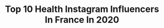 ---
title: Top 10 Health Instagram Influencers In France In 2020
description: >-
  Find top health Instagram influencers in France in 2020. Most popular hashtags: #love #couplegoals #confinement #gym.
platform: Instagram
profiles:
  - username: "healthylifemary"
    fullname: >-
      Mary • Lifestyle •
    location: "France"
    followers: 187708
    engagement: 752
    commentsToLikes: 0.074896
    id: ck55kt2ia019b0i11mya4o985
    verified: false
    hashtags: "#generation, #nivea, #nenouslachonspas, #healthylife"
  - username: "marizoda"
    fullname: >-
      Marisa
    location: "France"
    followers: 46522
    engagement: 850
    commentsToLikes: 0.035178
    id: ck5q10se08peg0i11zlasaujm
    verified: false
    hashtags: "#dramaqueen, #oupsi, #youcanjudgeme"
  - username: "fitness_by_vivi"
    fullname: >-
      Viviana Castro
    location: "France"
    followers: 7986
    engagement: 726
    commentsToLikes: 0.122201
    id: ck5hn6kiqnauo0i11s6yx0brx
    verified: false
    hashtags: "#fitnessbyvivi, #brazoslindos, #musesonly, #facialmassage"
  - username: "eliemudiayi"
    fullname: >-
      Elie Mudiayi B.
    location: "France"
    followers: 27902
    engagement: 417
    commentsToLikes: 0.040716
    id: ck0txd9w9itsl0i19idjac8vj
    verified: false
    hashtags: "#foodstagram, #ripkobe, #belgianinfluencer, #disneylandparis"
  - username: "estelle_shanaa"
    fullname: >-
      🌸 Estelle Shana
    location: "France"
    followers: 137637
    engagement: 145
    commentsToLikes: 0.043268
    id: ck0w6a5kw7lk60i19n101xiuo
    verified: false
    hashtags: "#womensbest, #womensbestwear, #womenbest"
  - username: "ingridaunaturel"
    fullname: >-
      Ingrid ✧
    location: "France"
    followers: 5538
    engagement: 571
    commentsToLikes: 0.097339
    id: ck8t2jz23zsa30j7842o94x9r
    verified: false
    hashtags: "#shinyhair, #energie, #redactionweb, #workingwoman"
  - username: "lafillealenvers"
    fullname: >-
      - La Fille à L'envers -
    location: "France"
    followers: 25518
    engagement: 186
    commentsToLikes: 0.128928
    id: ck5pwzuk2peyk0i11l6kn6pg7
    verified: false
    hashtags: "#instagood, #womenday, #quarantine, #neige"
  - username: "danielaprepeliuc"
    fullname: >-
      Daniela Prepeliuc
    location: "France"
    followers: 26411
    engagement: 858
    commentsToLikes: 0.032055
    id: ck5hr01you10i0i11374ycnq4
    verified: true
    hashtags: "#greenlife, #motherandbaby, #momanddad, #healthyfood"
  - username: "lifemanagerka"
    fullname: >-
      Agnieszka
    location: "France"
    followers: 22442
    engagement: 338
    commentsToLikes: 0.036467
    id: ck0u7vyaq5ufr0i19d4v5vc97
    verified: false
    hashtags: "#jogawchu, #witaminki, #cosslodkiego, #czasna"
  - username: "quarterback.kennedy"
    fullname: >-
      Mr. Quarterback Kennedy 📸
    location: "France"
    followers: 16562
    engagement: 569
    commentsToLikes: 0.019429
    id: ck139iq9sli9j0i19t9weywzt
    verified: false
    hashtags: "#outfit, #trap, #triceps, #fitfam"
---